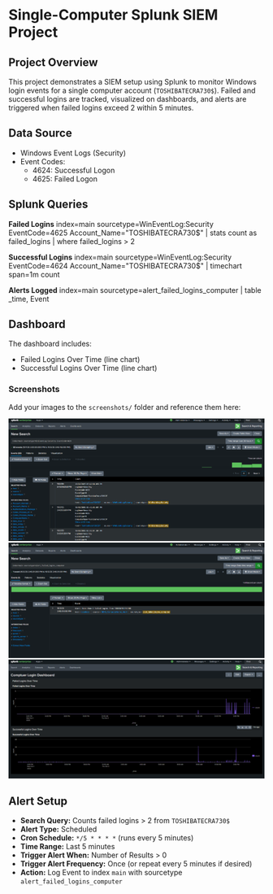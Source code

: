 # Single-Computer Splunk SIEM Project

## Project Overview
This project demonstrates a SIEM setup using Splunk to monitor Windows login events for a single computer account (`TOSHIBATECRA730$`). Failed and successful logins are tracked, visualized on dashboards, and alerts are triggered when failed logins exceed 2 within 5 minutes.

## Data Source
- Windows Event Logs (Security)
- Event Codes:
  - 4624: Successful Logon
  - 4625: Failed Logon

## Splunk Queries

**Failed Logins**
index=main sourcetype=WinEventLog:Security EventCode=4625 Account_Name="TOSHIBATECRA730$"
| stats count as failed_logins
| where failed_logins > 2



**Successful Logins**
index=main sourcetype=WinEventLog:Security EventCode=4624 Account_Name="TOSHIBATECRA730$"
| timechart span=1m count



**Alerts Logged**
index=main sourcetype=alert_failed_logins_computer
| table _time, Event


## Dashboard
The dashboard includes:
- Failed Logins Over Time (line chart)
- Successful Logins Over Time (line chart)

### Screenshots
Add your images to the `screenshots/` folder and reference them here:

![Failed Logins](screenshots/Failed_Login.png)
![Alerts](screenshots/Alerts.png)
![Dashboard](screenshots/Dashboard.png)

## Alert Setup
- **Search Query:** Counts failed logins > 2 from `TOSHIBATECRA730$`  
- **Alert Type:** Scheduled  
- **Cron Schedule:** `*/5 * * * *` (runs every 5 minutes)  
- **Time Range:** Last 5 minutes  
- **Trigger Alert When:** Number of Results > 0  
- **Trigger Alert Frequency:** Once (or repeat every 5 minutes if desired)  
- **Action:** Log Event to index `main` with sourcetype `alert_failed_logins_computer`  


